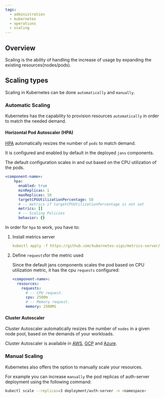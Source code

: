 ```yaml
---
tags:
  - administration
  - kubernetes
  - operations
  - scaling
---
```


## Overview 
Scaling is the ability of handling the increase of usage by expanding the existing resources(nodes/pods).

## Scaling types
Scaling in Kubernetes can be done `automatically` and `manually`.

### Automatic Scaling
Kubernetes has the capability to provision resources `automatically` in order to match the needed demand.

#### Horizontal Pod Autoscaler (HPA)

[HPA](https://kubernetes.io/docs/tasks/run-application/horizontal-pod-autoscale/) automatically resizes the number of `pods` to match demand.

It is configured and enabled by default in the deployed `jans` components. 

The default configuration scales in and out based on the CPU utilization of the pods.

```yaml
<component-name>:
    hpa:
      enabled: true
      minReplicas: 1
      maxReplicas: 10
      targetCPUUtilizationPercentage: 50
      # -- metrics if targetCPUUtilizationPercentage is not set
      metrics: []
      # -- Scaling Policies
      behavior: {}
```

  In order for `hpa` to work, you have to:

  1.  Install metrics server

      ```yaml
      kubectl apply -f https://github.com/kubernetes-sigs/metrics-server/releases/latest/download/components.yaml
      ```

  2.  Define `requests`for the metric used

      Since the default jans components scales the pod based on CPU utilization metric, it has the cpu `requests` configured:

      ```yaml
      <component-name>:
        resources:
          requests:
            # -- CPU request.
            cpu: 2500m
            # -- Memory request.
            memory: 2500Mi
      ```

#### Cluster Autoscaler
Cluster Autoscaler automatically resizes the number of `nodes` in a given node pool, based on the demands of your workloads. 

Cluster Autoscaler is available in [AWS](https://docs.aws.amazon.com/eks/latest/userguide/autoscaling.html), [GCP](https://cloud.google.com/kubernetes-engine/docs/concepts/cluster-autoscaler) and [Azure](https://learn.microsoft.com/en-us/azure/aks/cluster-autoscaler).


### Manual Scaling
Kubernetes also offers the option to manually scale your resources.

For example you can increase `manually` the pod replicas of auth-server deployment using the following command: 

```bash
kubectl scale --replicas=3 deployment/auth-server -n <namespace>
```